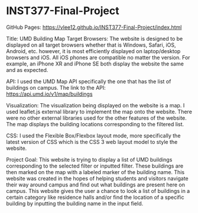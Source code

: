 # INST377-Final-Project

GitHub Pages: https://vlee12.github.io/INST377-Final-Project/index.html

Title: UMD Building Map
Target Browsers: The website is designed to be displayed on all target browsers whether that is Windows, Safari, iOS, Android, etc. however, it is most efficiently displayed on laptop/desktop browsers and iOS. All iOS phones are compatible no matter the version. For example, an iPhone XR and iPhone SE both display the website the same and as expected. 

API: I used the UMD Map API specifically the one that has the list of buildings on campus. The link to the API: https://api.umd.io/v1/map/buildings

Visualization: The visualization being displayed on the website is a map. I used leaflet.js external library to implement the map onto the website. There were no other external libraries used for the other features of the website. The map displays the building locations corresponding to the filtered list. 

CSS: I used the Flexible Box/Flexbox layout mode, more specifically the latest version of CSS which is the CSS 3 web layout model to style the website.

Project Goal: This website is trying to display a list of UMD buildings corresponding to the selected filter or inputted filter. These buildings are then marked on the map with a labeled marker of the building name. This website was created in the hopes of helping students and visitors navigate their way around campus and find out what buildings are present here on campus. This website gives the user a chance to look a list of buildings in a certain category like residence halls and/or find the location of a specific building by inputting the building name in the input field. 

